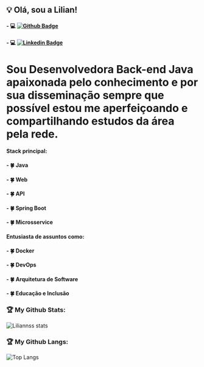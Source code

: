 ## 💡 Olá, sou a Lilian!

#### - 💻 [![Github Badge](https://img.shields.io/badge/-Github-000?style=flat-square&logo=Github&logoColor=white&link=https://github.com/liliannss)](https://github.com/liliannss)
#### - 💻 [![Linkedin Badge](https://img.shields.io/badge/-LinkedIn-blue?style=flat-square&logo=Linkedin&logoColor=white&link=https://www.linkedin.com/in/lilian-sousa/)](https://www.linkedin.com/in/lilian-sousa/)

# Sou Desenvolvedora Back-end Java apaixonada pelo conhecimento e por sua disseminação sempre que possível estou me aperfeiçoando e compartilhando estudos da área pela rede.

#### Stack principal:
#### - 🍀 Java
#### - 🍀 Web
#### - 🍀 API
#### - 🍀 Spring Boot
#### - 🍀 Microsservice

#### Entusiasta de assuntos como:
#### - 🍀 Docker
#### - 🍀 DevOps
#### - 🍀 Arquitetura de Software
#### - 🍀 Educação e Inclusão


### 🏆 My Github Stats:

![Liliannss stats](https://github-readme-stats.vercel.app/api?username=liliannss&show_icons=true&theme=slateorange)

### 🏆 My Github Langs:
![Top Langs](https://github-readme-stats.vercel.app/api/top-langs/?username=liliannss&theme=slateorange)

